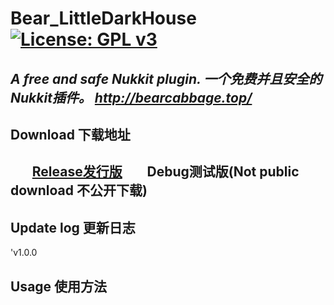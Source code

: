 # Bear_LittleDarkHouse [![License: GPL v3](https://img.shields.io/badge/License-GPL%20v3-blue.svg)](LICENSE)  
*A free and safe Nukkit plugin.  一个免费并且安全的Nukkit插件。 http://bearcabbage.top/*
--------
## Download 下载地址
&nbsp;&nbsp;&nbsp;&nbsp;&nbsp;&nbsp;&nbsp;[Release发行版](https://github.com/BaicaiBear/Nukkit-Bear_LittleDarkHouse/release)
&nbsp;&nbsp;&nbsp;&nbsp;&nbsp;&nbsp;&nbsp;Debug测试版(Not public download 不公开下载)
--------
## Update log 更新日志
'v1.0.0
## Usage 使用方法

